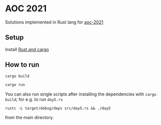 # AOC 2021

Solutions implemented in Rust lang for [aoc-2021](https://adventofcode.com/2021/)

## Setup

Install [Rust and cargo](https://doc.rust-lang.org/cargo/getting-started/installation.html)

## How to run

```sh
cargo build
```

```sh
cargo run
```

You can also run single scripts after installing the dependencies with `cargo build`; for e.g. to run `day5.rs`

```shell
rustc -L target/debug/deps src/day5.rs && ./day5
```

from the main directory.